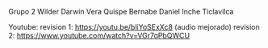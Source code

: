 Grupo 2
Wilder Darwin Vera Quispe
Bernabe Daniel Inche Ticlavilca

Youtube:
revision 1: https://youtu.be/bliYoSExXc8 (audio mejorado)
revision 2: https://www.youtube.com/watch?v=VGr7qPbQWCU 
